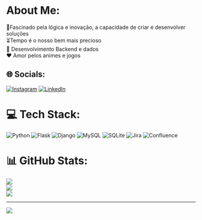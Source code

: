 # About Me:
🔭Fascinado pela lógica e inovação, a capacidade de criar e desenvolver soluções<br>⏳Tempo é o nosso bem mais precioso <br>💬 Desenvolvimento Backend e dados<br>❤️ Amor pelos animes e jogos


## 🌐 Socials:
[![Instagram](https://img.shields.io/badge/Instagram-%23E4405F.svg?logo=Instagram&logoColor=white)](https://instagram.com/thiagomatumoto) [![LinkedIn](https://img.shields.io/badge/LinkedIn-%230077B5.svg?logo=linkedin&logoColor=white)](https://linkedin.com/in/thiago-eiji-matumoto) 

# 💻 Tech Stack:
![Python](https://img.shields.io/badge/python-3670A0?style=flat-square&logo=python&logoColor=ffdd54) ![Flask](https://img.shields.io/badge/flask-%23000.svg?style=flat-square&logo=flask&logoColor=white) ![Django](https://img.shields.io/badge/django-%23092E20.svg?style=flat-square&logo=django&logoColor=white) ![MySQL](https://img.shields.io/badge/mysql-%2300f.svg?style=flat-square&logo=mysql&logoColor=white) ![SQLite](https://img.shields.io/badge/sqlite-%2307405e.svg?style=flat-square&logo=sqlite&logoColor=white) ![Jira](https://img.shields.io/badge/jira-%230A0FFF.svg?style=flat-square&logo=jira&logoColor=white) ![Confluence](https://img.shields.io/badge/confluence-%23172BF4.svg?style=flat-square&logo=confluence&logoColor=white)
# 📊 GitHub Stats:
![](https://github-readme-stats.vercel.app/api?username=ThiagoEMatumoto&theme=tokyonight&hide_border=false&include_all_commits=true&count_private=true)<br/>
![](https://github-readme-streak-stats.herokuapp.com/?user=ThiagoEMatumoto&theme=tokyonight&hide_border=false)<br/>
![](https://github-readme-stats.vercel.app/api/top-langs/?username=ThiagoEMatumoto&theme=tokyonight&hide_border=false&include_all_commits=true&count_private=true&layout=compact)

---
[![](https://visitcount.itsvg.in/api?id=ThiagoEMatumoto&icon=2&color=1)](https://visitcount.itsvg.in)

<!-- Proudly created with GPRM ( https://gprm.itsvg.in ) -->
